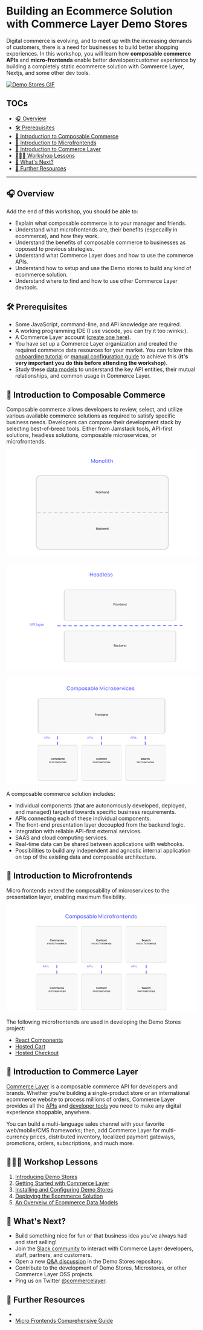 # Building an Ecommerce Solution with Commerce Layer Demo Stores

Digital commerce is evolving, and to meet up with the increasing demands of customers, there is a need for businesses to build better shopping experiences. In this workshop, you will learn how **composable commerce APIs** and **micro-frontends** enable better developer/customer experience by building a completely static ecommerce solution with Commerce Layer, Nextjs, and some other dev tools.

[![Demo Stores GIF](./assets/demo-stores.gif)](https://commercelayer.github.io/demo-store-core)

## TOCs

- [🎧 Overview](#-overview)
- [🛠 Prerequisites](#-prerequisites)
- [🧱 Introduction to Composable Commerce](#-introduction-to-composable-commerce)
- [🥂 Introduction to Microfrontends](#-introduction-to-microfrontends)
- [🛒 Introduction to Commerce Layer](#-introduction-to-commerce-layer)
- [👨🏾‍🏫 Workshop Lessons](#-workshop-lessons)
- [🚀 What's Next?](#-whats-next)
- [📑 Further Resources](#-further-resources)

---

## 🎧 Overview

Add the end of this workshop, you should be able to:

- Explain what composable commerce is to your manager and friends.
- Understand what microfrontends are, their benefits (especailly in ecommerce), and how they work.
- Understand the benefits of composable commerce to businesses as opposed to previous strategies.
- Understand what Commerce Layer does and how to use the commerce APIs.
- Understand how to setup and use the Demo stores to build any kind of ecommerce solution.
- Understand where to find and how to use other Commerce Layer devtools.

## 🛠 Prerequisites

- Some JavaScript, command-line, and API knowledge are required.
- A working programming IDE (I use vscode, you can try it too :winks:).
- A Commerce Layer account ([create one here](https://dashboard.commercelayer.io/sign_up)).
- You have set up a Commerce Layer organization and created the required commerce data resources for your market. You can follow this [onboarding tutorial](https://docs.commercelayer.io/developers/welcome/onboarding-tutorial) or [manual configuration guide](https://docs.commercelayer.io/developers/welcome/manual-configuration) to achieve this (**it's very important you do this before attending the workshop**).
- Study these [data models](https://commercelayer.io/docs/data-model) to understand the key API entities, their mutual relationships, and common usage in Commerce Layer.

## 🧱 Introduction to Composable Commerce

Composable commerce allows developers to review, select, and utilize various available commerce solutions as required to satisfy specific business needs. Developers can compose their development stack by selecting best-of-breed tools. Either from Jamstack tools, API-first solutions, headless solutions, composable microservices, or microfrontends.

![](./assets/monolith.png)

![](./assets/headless.png)

![](./assets/composable.png)

A composable commerce solution includes:

- Individual components (that are autonomously developed, deployed, and managed) targeted towards specific business requirements.
- APIs connecting each of these individual components.
- The front-end presentation layer decoupled from the backend logic.
- Integration with reliable API-first external services.
- SAAS and cloud computing services.
- Real-time data can be shared between applications with webhooks.
- Possibilities to build any independent and agnostic internal application on top of the existing data and composable architecture.

## 🥂 Introduction to Microfrontends

Micro frontends extend the composability of microservices to the presentation layer, enabling maximum flexibility.

![](./assets/microfrontends.png)

The following microfrontends are used in developing the Demo Stores project:

- [React Components](https://github.com/commercelayer/commercelayer-react-components)
- [Hosted Cart](https://github.com/commercelayer/commercelayer-cart)
- [Hosted Checkout](https://github.com/commercelayer/commercelayer-react-checkout)

## 🛒 Introduction to Commerce Layer

[Commerce Layer](https://commercelayer.io) is a composable commerce API for developers and brands. Whether you’re building a single-product store or an international ecommerce website to process millions of orders, Commerce Layer provides all the [APIs](https://docs.commercelayer.io/core/v/api-reference) and [developer tools](https://commercelayer.io/developers) you need to make any digital experience shoppable, anywhere.

You can build a multi-language sales channel with your favorite web/mobile/CMS frameworks; then, add Commerce Layer for multi-currency prices, distributed inventory, localized payment gateways, promotions, orders, subscriptions, and much more.

## 👨🏾‍🏫 Workshop Lessons

1. [Introducing Demo Stores](./lessons/01.md)
2. [Getting Started with Commerce Layer](./lessons/02.md)
3. [Installing and Configuring Demo Stores](./lessons/03.md)
4. [Deploying the Ecommerce Solution](./lessons/04.md)
5. [An Overveiw of Ecommerce Data Models](./lessons/05.md)

## 🚀 What's Next?

- Build something nice for fun or that business idea you've always had and start selling!
- Join the [Slack community](https://slack.commercelayer.app)  to interact with Commerce Layer developers, staff, partners, and customers.
- Open a new [Q&A discussion](https://github.com/commercelayer/demo-store-core/discussions/categories/q-a) in the Demo Stores repository.
- Contribute to the development of Demo Stores, Microstores, or other Commerce Layer OSS projects.
- Ping us on Twitter [@commercelayer](https://twitter.com/commercelayer).

## 📑 Further Resources

- 
- [Micro Frontends Comprehensive Guide](https://micro-frontends.org/)
